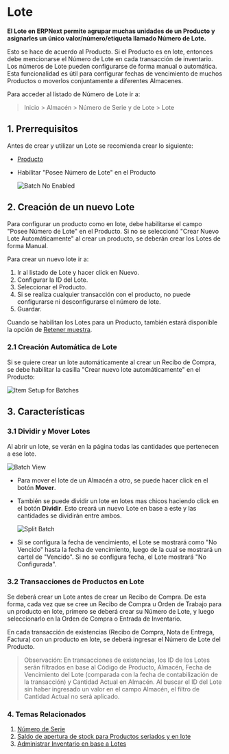 <!-- add-breadcrumbs -->
# Lote

**El Lote en ERPNext permite agrupar muchas unidades de un Producto y asignarles un único valor/número/etiqueta llamado Número de Lote.**

Esto se hace de acuerdo al Producto. Si el Producto es en lote, entonces debe mencionarse el Número de Lote en cada transacción de inventario. Los números de Lote pueden configurarse de forma manual o automática. Esta funcionalidad es útil para configurar fechas de vencimiento de muchos Productos o moverlos conjuntamente a diferentes Almacenes.

Para acceder al listado de Número de Lote ir a:
> Inicio > Almacén > Número de Serie y de Lote > Lote


## 1. Prerrequisitos
Antes de crear y utilizar un Lote se recomienda crear lo siguiente:

* [Producto](/docs/user/manual/es/stock/item)
* Habilitar "Posee Número de Lote" en el Producto

    ![Batch No Enabled](/docs/assets/img/stock/batch-no-enabled.png)


## 2. Creación de un nuevo Lote

Para configurar un producto como en lote, debe habilitarse el campo "Posee Número de Lote" en el Producto. Si no se seleccionó "Crear Nuevo Lote Automáticamente" al crear un producto, se deberán crear los Lotes de forma Manual. 

Para crear un nuevo lote ir a:

1. Ir al listado de Lote y hacer click en Nuevo.
1. Configurar la ID del Lote.
1. Seleccionar el Producto.
1. Si se realiza cualquier transacción con el producto, no puede configurarse ni desconfigurarse el número de lote.
1. Guardar.

Cuando se habilitan los Lotes para un Producto, también estará disponible la opción de [Retener muestra](/docs/user/manual/es/stock/retain-sample-stock). 

### 2.1 Creación Automática de Lote
Si se quiere crear un lote automáticamente al crear un Recibo de Compra, se debe habilitar la casilla "Crear nuevo lote automáticamente" en el Producto:

<img class="screenshot" alt="Item Setup for Batches" src="{{docs_base_url}}/assets/img/stock/item_setup_for_batch.png">

## 3. Características
### 3.1 Dividir y Mover Lotes

Al abrir un lote, se verán en la página todas las cantidades que pertenecen a ese lote.

<img class="screenshot" alt="Batch View" src="{{docs_base_url}}/assets/img/stock/batch_view.png">

* Para mover el lote de un Almacén a otro, se puede hacer click en el botón **Mover**.

* También se puede dividir un lote en lotes mas chicos haciendo click en el botón **Dividir**. Esto creará un nuevo Lote en base a este y las cantidades se dividirán entre ambos.

    ![Split Batch](/docs/assets/img/stock/batch_split.png)

* Si se configura la fecha de vencimiento, el Lote se mostrará como "No Vencido" hasta la fecha de vencimiento, luego de la cual se mostrará un cartel de "Vencido". Si no se configura fecha, el Lote mostrará "No Configurada".

### 3.2 Transacciones de Productos en Lote

Se deberá crear un Lote antes de crear un Recibo de Compra.
De esta forma, cada vez que se cree un Recibo de Compra u Orden de Trabajo para un producto en lote, primero se deberá crear su Número de Lote, y luego seleccionarlo en la Orden de Compra o Entrada de Inventario.

En cada transacción de existencias (Recibo de Compra, Nota de Entrega, Factura) con un producto en lote, se deberá ingresar el Número de Lote del Producto. 

> Observación: En transacciones de existencias, los ID de los Lotes serán filtrados en base al Código de Producto, Almacén, Fecha de Vencimiento del Lote (comparada con la fecha de contabilización de la transacción) y Cantidad Actual en Almacén.
Al buscar el ID del Lote sin haber ingresado un valor en el campo Almacén, el filtro de Cantidad Actual no será aplicado. 

### 4. Temas Relacionados
1. [Número de Serie](/docs/user/manual/es/stock/serial-no)
1. [Saldo de apertura de stock para Productos seriados y en lote](/docs/user/manual/es/stock/articles/opening-stock-balance-entry-for-serialized-and-batch-item)
1. [Administrar Inventario en base a Lotes ](/docs/user/manual/es/stock/articles/managing-batch-wise-inventory)
